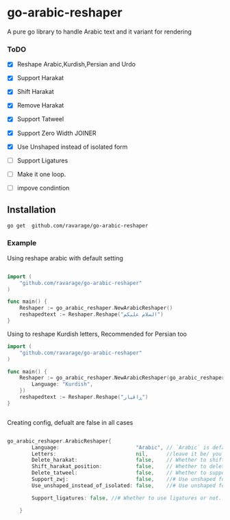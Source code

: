 # go-arabic-reshaper

A pure go library to handle Arabic text and it variant for rendering



### ToDO
* [x] Reshape Arabic,Kurdish,Persian and Urdo
* [x] Support Harakat
* [x] Shift Harakat
* [x] Remove Harakat
* [x] Support Tatweel
* [x] Support Zero Width JOINER
* [x] Use Unshaped instead of isolated form
* [ ] Support Ligatures
* [ ] Make it one loop.
* [ ] impove condintion







## Installation
```bash
go get  github.com/ravarage/go-arabic-reshaper
```
### Example

Using reshape arabic with default setting
```go

import (
	"github.com/ravarage/go-arabic-reshaper"
)

func main() {
	Reshaper := go_arabic_reshaper.NewArabicReshaper()
	reshapedtext := Reshaper.Reshape("السلام عليكم")
}

```

Using to reshape Kurdish letters, Recommended for Persian too
```go
import (
	"github.com/ravarage/go-arabic-reshaper"
)

func main() {
	Reshaper := go_arabic_reshaper.NewArabicReshaper(go_arabic_reshaper.ArabicReshaper{
		Language: "Kurdish",
	})
	reshapedtext := Reshaper.Reshape("ڕاڤیار")
}



```

Creating config, defualt are false in all cases
```go

go_arabic_reshaper.ArabicReshaper{
		Language:                         "Arabic", // `Arabic` is default Kurdish, and Arabic_V2 is suppurted
		Letters:                          nil,      //leave it be/ you can load your own letters array that match your case type map[rune][4]rune
		Delete_harakat:                   false,    // Whether to shift the Harakat (Tashkeel) one position so they appear correctly when string is reversed
		Shift_harakat_position:           false,    // Whether to delete the Tatweel (U+0640) before reshaping or not.
		Delete_tatweel:                   false,    // Whether to support ZWJ (U+200D) or not.
		Support_zwj:                      false,    //# Use unshaped form instead of isolated form.
		Use_unshaped_instead_of_isolated: false,    //# Use unshaped form instead of isolated form.

		Support_ligatures: false, //# Whether to use ligatures or not. # Serves as a shortcut to disable all ligatures.not impliment yet

	}

```

